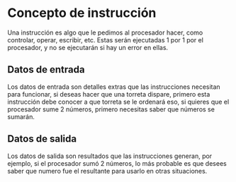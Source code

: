 # Concepto de instrucción

Una instrucción es algo que le pedimos al procesador hacer, como controlar, operar, escribir, etc. Estas serán ejecutadas 1 por 1 por el procesador, y no se ejecutarán si hay un error en ellas.

## Datos de entrada

Los datos de entrada son detalles extras que las instrucciones necesitan para funcionar, si deseas hacer que una torreta dispare, primero esta instrucción debe conocer a que torreta se le ordenará eso, si quieres que el procesador sume 2 números, primero necesitas saber que números se sumarán.

## Datos de salida

Los datos de salida son resultados que las instrucciones generan, por ejemplo, si el procesador sumó 2 números, lo más probable es que desees saber que numero fue el resultante para usarlo en otras situaciones.